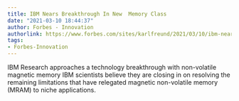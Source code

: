 ```yaml
---
title: IBM Nears Breakthrough In New  Memory Class
date: "2021-03-10 18:44:37"
author: Forbes - Innovation
authorlink: https://www.forbes.com/sites/karlfreund/2021/03/10/ibm-nears-breakthrough-in-new--memory-class/
tags:
- Forbes-Innovation
---
```

IBM Research approaches a technology breakthrough with non-volatile magnetic memory IBM scientists believe they are closing in on resolving the remaining limitations that have relegated magnetic non-volatile memory (MRAM) to niche applications.